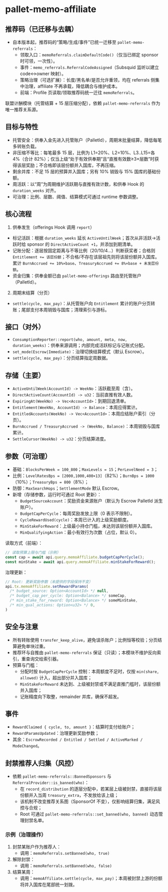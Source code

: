 # pallet-memo-affiliate
## 推荐码（已迁移与去耦）

- 自本版本起，推荐码的“策略/生成/事件”已统一迁移至 `pallet-memo-referrals`：
  - 领取入口：`memoReferrals.claimDefaultCode()`（仅当已绑定 sponsor 时可领，一次性）。
  - 事件：`memo_referrals.ReferralCodeAssigned`（Subsquid 监听以建立 code↔owner 映射）。
  - 策略治理（可选扩展）：长度/黑名单/是否允许重领，均在 referrals 侧集中治理，affiliate 不再承载，降低耦合与维护成本。
  - 前端：Profile 页读取/领取推荐码统一迁往 `memoReferrals`。

联盟计酬模块（托管结算 + 15 层压缩分配），依赖 `pallet-memo-referrals` 作为唯一推荐关系源。

## 目标与特性
- 托管安全：供奉入金先进入托管账户（PalletId），周期末批量结算，降低每笔多转账负载。
- 非压缩不等比：每笔最多 15 层，比例为 L1=20%、L2=10%、L3..L15=各 4%（合计 82%）；仅当上级“处于有效供奉期”且“直推有效数≥3×层数”时获得该层奖励；不合格即该层份额并入国库，不再压缩。
- 剩余并库：不足 15 层的预算并入国库；另有 10% 销毁与 15% 国库的基础份额。
- 周活跃：以“周”为周期维护活跃期与直推有效计数，和供奉 Hook 的 `duration_weeks` 对齐。
- 可治理：比例、层数、阈值、结算模式可通过 runtime 参数调整。

## 核心流程
1) 供奉发生（offerings Hook 调用 `report`）
- 标记活跃：根据 `duration_weeks` 延长 `ActiveUntilWeek`；首次从非活跃→活跃时给 sponsor 的 `DirectActiveCount +1`，并添加到期清单。
- 记账分配：逐层按固定距离与不等比例（20/10/4…）判断获奖者；合格则 `Entitlement += 该层份额`；不合格/不存在该层祖先则将该层份额并入国库。累计 `BurnAccrued += 10%×base`、`TreasuryAccrued += 8%×base + 未发层份额`。
- 资金归集：供奉金额已由 `pallet-memo-offerings` 路由至托管账户（PalletId）。

2) 周期末结算（分页）
- `settle(cycle, max_pay)`：从托管账户向 `Entitlement` 累计的账户分页转账；尾部支付本周销毁与国库；清理索引与游标。

## 接口（对外）
- `ConsumptionReporter::report(who, amount, meta, now, duration_weeks)`：供奉来源调用；内部完成活跃标记与记账式分配。
- `set_mode(Escrow|Immediate)`：治理切换结算模式（默认 Escrow）。
- `settle(cycle, max_pay)`：分页结算指定周数据。

## 存储（主要）
- `ActiveUntilWeek(AccountId) -> WeekNo`：活跃截至周（含）。
- `DirectActiveCount(AccountId) -> u32`：当前直推有效人数。
- `ExpiringAt(WeekNo) -> Vec<AccountId>`：到期回退清单。
- `Entitlement(WeekNo, AccountId) -> Balance`：本周应得累计。
- `EntitledAccounts(WeekNo) -> Vec<AccountId>`：本周应结账户索引（分页）。
- `BurnAccrued / TreasuryAccrued -> (WeekNo, Balance)`：本周销毁与国库累计。
- `SettleCursor(WeekNo) -> u32`：分页结算进度。

## 参数（可治理）
- 基础：`BlocksPerWeek = 100_800`；`MaxLevels = 15`；`PerLevelNeed = 3`；
- 比例：`LevelRatesBps = [2000,1000,400×13]`（82%）；`BurnBps = 1000`（10%）；`TreasuryBps = 800`（8%）；
- 防御：`MaxSearchHops`；`SettlementMode` 默认 Escrow。
- 新增（存储参数，运行时可通过 Root 更新）：
  - `BudgetSourceAccount`：奖励资金来源账户（默认为 Escrow PalletId 派生账户）。
  - `BudgetCapPerCycle`：每周奖励发放上限（0 表示不限制）。
  - `CycleRewardUsed(cycle)`：本周已计入的上级奖励额度。
  - `MinStakeForReward`：上级最小持仓门槛，未达则该层份额并入国库。
  - `MinQualifyingAction`：最小有效行为次数（占位，默认 0）。

读取方式（前端）：
```ts
// 读取预算上限与门槛（示例）
const cap = await api.query.memoAffiliate.budgetCapPerCycle();
const minStake = await api.query.memoAffiliate.minStakeForReward();
```

治理更新：
```ts
// Root: 更新奖励参数（未提供的字段保持不变）
api.tx.memoAffiliate.setRewardParams(
  /* budget_source: Option<AccountId> */ null,
  /* budget_cap_per_cycle: Option<Balance> */ someCap,
  /* min_stake_for_reward: Option<Balance> */ someMinStake,
  /* min_qual_actions: Option<u32> */ 0,
)
```

## 安全与注意
- 所有转账使用 `transfer_keep_alive`，避免误杀账户；比例恒等校验；分页结算避免单块过重。
- 推荐环与自推由 `pallet-memo-referrals` 保证（只读）；本模块不维护反向索引，重查询交给索引器。
 - 预算与门槛：
   - 分配时按 `BudgetCapPerCycle` 控制：本周额度不足时，仅按 `min(share, allowed)` 计入，超出部分并入国库；
   - `MinStakeForReward` 未达到、上级被封禁或不满足直推门槛时，该层份额并入国库；
   - 记账精度向下取整，remainder 并库，确保不超发。

## 事件
- `RewardClaimed { cycle, to, amount }`：结算时支付给账户；
- `RewardParamsUpdated`：治理更新奖励参数；
- 其余：`EscrowRecorded / Entitled / Settled / ActiveMarked / ModeChanged`。

## 封禁推荐人归集（风控）
- 依赖 `pallet-memo-referrals::BannedSponsors` 与 `ReferralProvider::is_banned(who)`：
  - 在 `record_distribution` 的逐层分配中，若某层上级被封禁，直接将该层份额并入当周 `treasury_extra`，不发放给该上级；
  - 该机制不改变推荐关系图（SponsorOf 不变），仅影响结算归集，满足风控与合规；
  - Root 可通过 `pallet-memo-referrals::set_banned(who, banned)` 动态管理封禁名单。

### 示例（治理操作）
1) 封禁某账户作为推荐人：
   - 调用：`memoReferrals.setBanned(who, true)`
2) 解除封禁：
   - 调用：`memoReferrals.setBanned(who, false)`
3) 结算某周：
   - 调用：`memoAffiliate.settle(cycle, max_pay)`；本周被封禁上游的份额将并入国库在尾部统一划拨。